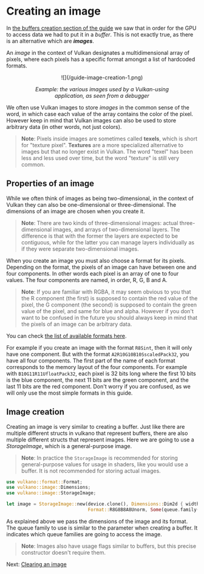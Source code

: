 # Creating an image

In [the buffers creation section of the guide](/guide/buffer-creation) we saw that in order for
the GPU to access data we had to put it in a *buffer*.
This is not exactly true, as there is an alternative which are ***images***.

An *image* in the context of Vulkan designates a multidimensional array of pixels, where each
pixels has a specific format amongst a list of hardcoded formats.

<center>
![](/guide-image-creation-1.png)

*Example: the various images used by a Vulkan-using<br />
application, as seen from a debugger*
</center>

We often use Vulkan images to store *images* in the common sense of the word, in which case each
value of the array contains the color of the pixel. However keep in mind that Vulkan images can
also be used to store arbitrary data (in other words, not just colors).

> **Note**: Pixels inside images are sometimes called **texels**, which is short for
> "texture pixel". **Textures** are a more specialized alternative to images but that no longer
> exist in Vulkan. The word "texel" has been less and less used over time, but the word "texture"
> is still very common.

## Properties of an image

While we often think of images as being two-dimensional, in the context of Vulkan they can also be
one-dimensional or three-dimensional. The dimensions of an image are chosen when you create it.

> **Note**: There are two kinds of three-dimensional images: actual three-dimensional images, and
> arrays of two-dimensional layers. The difference is that with the former the layers are expected
> to be contiguous, while for the latter you can manage layers individually as if they were
> separate two-dimensional images.

When you create an image you must also choose a format for its pixels. Depending on the format, the
pixels of an image can have between one and four components. In other words each pixel is an array
of one to four values. The four components are named, in order, R, G, B and A.

> **Note**: If you are familiar with RGBA, it may seem obvious to you that the R component
> (the first) is supposed to contain the red value of the pixel, the G component (the second) is
> supposed to contain the green value of the pixel, and same for blue and alpha. However if you
> don't want to be confused in the future you should always keep in mind that the pixels of an
> image can be arbitrary data.

You can check [the list of available formats
here](https://docs.rs/vulkano/0.7/vulkano/format/enum.Format.html).

For example if you create an image with the format `R8Sint`, then it will only have one component.
But with the format `A2R10G10B10SscaledPack32`, you have all four components. The first part of the
name of each format corresponds to the memory layout of the four components. For example with
`B10G11R11UfloatPack32`, each pixel is 32 bits long where the first 10 bits is the blue component,
the next 11 bits are the green component, and the last 11 bits are the red component. Don't worry
if you are confused, as we will only use the most simple formats in this guide.

## Image creation

Creating an image is very similar to creating a buffer. Just like there are multiple different
structs in vulkano that represent buffers, there are also multiple different structs that
represent images. Here we are going to use a *StorageImage*, which is a general-purpose image.

> **Note**: In practice the `StorageImage` is recommended for storing general-purpose values for
> usage in shaders, like you would use a buffer. It is not recommended for storing actual images.

```rust
use vulkano::format::Format;
use vulkano::image::Dimensions;
use vulkano::image::StorageImage;

let image = StorageImage::new(device.clone(), Dimensions::Dim2d { width: 1024, height: 1024 },
                              Format::R8G8B8A8Unorm, Some(queue.family())).unwrap();
```

As explained above we pass the dimensions of the image and its format. The queue family to use is
similar to the parameter when creating a buffer. It indicates which queue families are going to
access the image.

> **Note**: Images also have usage flags similar to buffers, but this precise constructor doesn't
> require them.

Next: [Clearing an image](/guide/image-clear)
